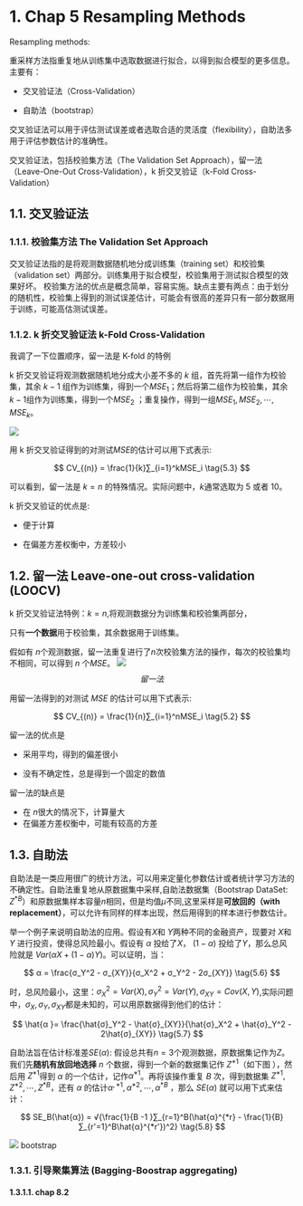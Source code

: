 # 1. Chap 5 Resampling Methods

Resampling methods:

重采样方法指重复地从训练集中选取数据进行拟合，以得到拟合模型的更多信息。主要有：

- 交叉验证法（Cross-Validation）

- 自助法（bootstrap）

交叉验证法可以用于评估测试误差或者选取合适的灵活度（flexibility），自助法多用于评估参数估计的准确性。

交叉验证法，包括校验集方法（The Validation Set Approach），留一法（Leave-One-Out Cross-Validation），k 折交叉验证（k-Fold Cross-Validation）

## 1.1. 交叉验证法

### 1.1.1. 校验集方法 The Validation Set Approach

交叉验证法指的是将观测数据随机地分成训练集（training set）和校验集（validation set）两部分。训练集用于拟合模型，校验集用于测试拟合模型的效果好坏。 校验集方法的优点是概念简单，容易实施。缺点主要有两点：由于划分的随机性，校验集上得到的测试误差估计，可能会有很高的差异只有一部分数据用于训练，可能高估测试误差。

### 1.1.2. k 折交叉验证法 k-Fold Cross-Validation

我调了一下位置顺序，留一法是 K-fold 的特例

k 折交叉验证将观测数据随机地分成大小差不多的 $k$ 组，首先将第一组作为校验集，其余 $k-1$ 组作为训练集，得到一个$MSE_1$；然后将第二组作为校验集，其余 $k-1$组作为训练集，得到一个$MSE_2$ ；重复操作，得到一组$MSE_1,MSE_2,⋯,MSE_k$。

<img src= https://pic3.zhimg.com/80/v2-b4cd20adb8d216dc3ce138cfde48d8be_1440w.jpg>

用 k 折交叉验证得到的对测试$MSE$的估计可以用下式表示:

$$
CV_{(n)} = \frac{1}{k}∑_{i=1}^kMSE_i
\tag{5.3}
$$

可以看到，留一法是 $k=n$ 的特殊情况。实际问题中，$k$通常选取为 5 或者 10。

k 折交叉验证的优点是:

- 便于计算

- 在偏差方差权衡中，方差较小

## 1.2. 留一法 Leave-one-out cross-validation (LOOCV)

k 折交叉验证法特例：$k=n$,将观测数据分为训练集和校验集两部分，

只有**一个数据**用于校验集，其余数据用于训练集。

假如有 $n$个观测数据，留一法重复进行了$n$次校验集方法的操作，每次的校验集均不相同，可以得到 $n$ 个$MSE$。
<img src=https://pic2.zhimg.com/80/v2-ed36f443aafbff838b69045d623d8ecd_1440w.jpg>
$$留一法$$

用留一法得到的对测试 $MSE$ 的估计可以用下式表示:

$$
CV_{(n)} = \frac{1}{n}∑_{i=1}^nMSE_i
\tag{5.2}
$$

留一法的优点是

- 采用平均，得到的偏差很小

- 没有不确定性，总是得到一个固定的数值

留一法的缺点是

- 在 $n$很大的情况下，计算量大
- 在偏差方差权衡中，可能有较高的方差

## 1.3. 自助法

自助法是一类应用很广的统计方法，可以用来定量化参数估计或者统计学习方法的不确定性。自助法重复地从原数据集中采样,自助法数据集（Bootstrap DataSet: $Z^{*B}$）和原数据集样本容量$n$相同，但是均值$μ$不同,这里采样是**可放回的（with replacement）**，可以允许有同样的样本出现，然后用得到的样本进行参数估计。

举一个例子来说明自助法的应用。假设有$X$和 $Y$两种不同的金融资产，现要对 $X$和 $Y$ 进行投资，使得总风险最小。假设有 $α$ 投给了$X$， $(1 - α)$ 投给了$Y$，那么总风险就是 $Var(αX + (1 - α)Y)$。可以证明，当：

$$
α = \frac{σ_Y^2 - σ_{XY}}{σ_X^2 + σ_Y^2 - 2σ_{XY}}
\tag{5.6}
$$

时，总风险最小，这里：$σ_X^2=Var(X),σ_Y^2=Var(Y),σ_{XY}=Cov(X,Y)$,实际问题中，$σ_X,σ_Y,σ_{XY}$都是未知的，可以用原数据得到他们的估计：

$$
\hat{α }= \frac{\hat{σ}_Y^2 - \hat{σ}_{XY}}{\hat{σ}_X^2 + \hat{σ}_Y^2 - 2\hat{σ}_{XY}}
\tag{5.7}
$$

自助法旨在估计标准差$SE(α)$:
假设总共有$n=3$个观测数据，原数据集记作为$Z$。我们先**随机有放回地选择** $n$ 个数据，得到一个新的数据集记作 $Z^{*1}$（如下图 ），然后用 $Z^{*1}$得到 $α$ 的一个估计，记作$α^{*1}$。再将该操作重复 $B$ 次，得到数据集 $Z^{*1},Z^{*2},⋯,Z^{*B}$，还有 $α$ 的估计$α^{,*1},α^{*2},⋯,α^{*B}$ ，那么 $SE(α)$ 就可以用下式来估计：

$$
SE_B(\hat{α}) = √{\frac{1}{B -1 }∑_{r=1}^B(\hat{α}^{*r} - \frac{1}{B}∑_{r'=1}^B\hat{α}^{*r'})^2}
\tag{5.8}
$$

<img src="https://pic1.zhimg.com/80/v2-0c8d156275837dff4dfff3232a1e8a1c_1440w.jpg">
bootstrap

### 1.3.1. 引导聚集算法 (Bagging-Boostrap aggregating)

#### 1.3.1.1. chap 8.2

